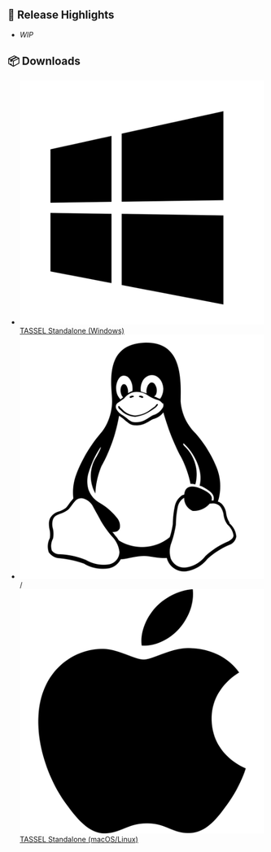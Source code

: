 ## 🚀 Release Highlights

- _WIP_

## 📦 Downloads

- ![](docs/img/logo_windows.svg) [TASSEL Standalone (Windows)](https://github.com/btmonier/jdeploy_tests/releases/download/main/tassel-5-standalone.zip)
- ![](docs/img/logo_linux.svg) / ![](docs/img/logo_apple.svg) [TASSEL Standalone (macOS/Linux)](https://github.com/btmonier/jdeploy_tests/releases/download/main/tassel-5-standalone.tar.gz)



